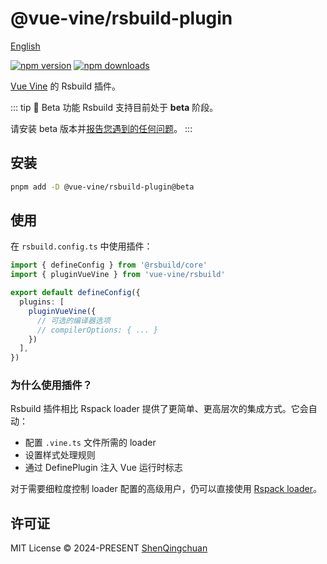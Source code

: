 # @vue-vine/rsbuild-plugin

[English](./README.md)

[![npm version][npm-version-src]][npm-version-href]
[![npm downloads][npm-downloads-src]][npm-downloads-href]

[Vue Vine](https://vue-vine.dev) 的 Rsbuild 插件。

::: tip 🧪 Beta 功能
Rsbuild 支持目前处于 **beta** 阶段。

请安装 beta 版本并[报告您遇到的任何问题](https://github.com/vue-vine/vue-vine/issues)。
:::

## 安装

```bash
pnpm add -D @vue-vine/rsbuild-plugin@beta
```

## 使用

在 `rsbuild.config.ts` 中使用插件：

```ts
import { defineConfig } from '@rsbuild/core'
import { pluginVueVine } from 'vue-vine/rsbuild'

export default defineConfig({
  plugins: [
    pluginVueVine({
      // 可选的编译器选项
      // compilerOptions: { ... }
    })
  ],
})
```

### 为什么使用插件？

Rsbuild 插件相比 Rspack loader 提供了更简单、更高层次的集成方式。它会自动：
- 配置 `.vine.ts` 文件所需的 loader
- 设置样式处理规则
- 通过 DefinePlugin 注入 Vue 运行时标志

对于需要细粒度控制 loader 配置的高级用户，仍可以直接使用 [Rspack loader](https://www.npmjs.com/package/@vue-vine/rspack-loader)。

## 许可证

MIT License © 2024-PRESENT [ShenQingchuan](https://github.com/shenqingchuan)

<!-- Badges -->

[npm-version-src]: https://img.shields.io/npm/v/@vue-vine/rsbuild-plugin?style=flat&colorA=080f12&colorB=1fa669
[npm-version-href]: https://npmjs.com/package/@vue-vine/rsbuild-plugin
[npm-downloads-src]: https://img.shields.io/npm/dm/@vue-vine/rsbuild-plugin?style=flat&colorA=080f12&colorB=1fa669
[npm-downloads-href]: https://npmjs.com/package/@vue-vine/rsbuild-plugin
